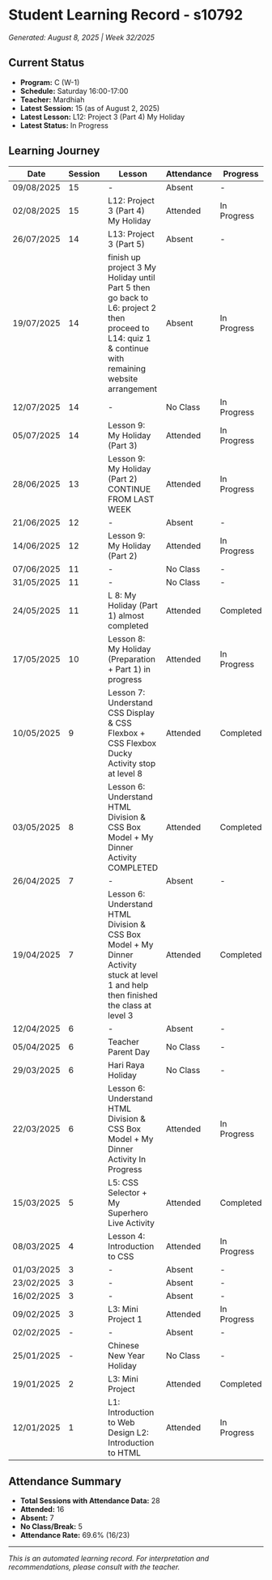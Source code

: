 # Student Learning Record - s10792
*Generated: August 8, 2025 | Week 32/2025*

## Current Status
- **Program:** C (W-1)
- **Schedule:** Saturday 16:00-17:00
- **Teacher:** Mardhiah
- **Latest Session:** 15 (as of August 2, 2025)
- **Latest Lesson:** L12: Project 3 (Part 4) My Holiday
- **Latest Status:** In Progress

## Learning Journey
| Date | Session | Lesson | Attendance | Progress |
|------|---------|--------|------------|----------|
| 09/08/2025 | 15 | - | Absent | - |
| 02/08/2025 | 15 | L12: Project 3 (Part 4) My Holiday | Attended | In Progress |
| 26/07/2025 | 14 | L13: Project 3 (Part 5) | Absent | - |
| 19/07/2025 | 14 | finish up project 3 My Holiday until Part 5 then go back to L6: project 2 then proceed to L14: quiz 1 & continue with remaining website arrangement | Absent | In Progress |
| 12/07/2025 | 14 | - | No Class | In Progress |
| 05/07/2025 | 14 | Lesson 9: My Holiday (Part 3) | Attended | In Progress |
| 28/06/2025 | 13 | Lesson 9: My Holiday (Part 2) CONTINUE FROM LAST WEEK | Attended | In Progress |
| 21/06/2025 | 12 | - | Absent | - |
| 14/06/2025 | 12 | Lesson 9: My Holiday (Part 2) | Attended | In Progress |
| 07/06/2025 | 11 | - | No Class | - |
| 31/05/2025 | 11 | - | No Class | - |
| 24/05/2025 | 11 | L 8: My Holiday (Part 1) almost completed | Attended | Completed |
| 17/05/2025 | 10 | Lesson 8: My Holiday (Preparation + Part 1) in progress | Attended | In Progress |
| 10/05/2025 | 9 | Lesson 7: Understand CSS Display & CSS Flexbox + CSS Flexbox Ducky Activity stop at level 8 | Attended | Completed |
| 03/05/2025 | 8 | Lesson 6: Understand HTML Division & CSS Box Model + My Dinner Activity COMPLETED | Attended | Completed |
| 26/04/2025 | 7 | - | Absent | - |
| 19/04/2025 | 7 | Lesson 6: Understand HTML Division & CSS Box Model + My Dinner Activity stuck at level 1 and help then finished the class at level 3 | Attended | Completed |
| 12/04/2025 | 6 | - | Absent | - |
| 05/04/2025 | 6 | Teacher Parent Day | No Class | - |
| 29/03/2025 | 6 | Hari Raya Holiday | No Class | - |
| 22/03/2025 | 6 | Lesson 6: Understand HTML Division & CSS Box Model + My Dinner Activity In Progress | Attended | In Progress |
| 15/03/2025 | 5 | L5: CSS Selector + My Superhero Live Activity | Attended | Completed |
| 08/03/2025 | 4 | Lesson 4: Introduction to CSS | Attended | In Progress |
| 01/03/2025 | 3 | - | Absent | - |
| 23/02/2025 | 3 | - | Absent | - |
| 16/02/2025 | 3 | - | Absent | - |
| 09/02/2025 | 3 | L3: Mini Project 1 | Attended | In Progress |
| 02/02/2025 | - | - | Absent | - |
| 25/01/2025 | - | Chinese New Year Holiday | No Class | - |
| 19/01/2025 | 2 | L3: Mini Project | Attended | Completed |
| 12/01/2025 | 1 | L1: Introduction to Web Design L2: Introduction to HTML | Attended | In Progress |

## Attendance Summary
- **Total Sessions with Attendance Data:** 28
- **Attended:** 16
- **Absent:** 7
- **No Class/Break:** 5
- **Attendance Rate:** 69.6% (16/23)

---
*This is an automated learning record. For interpretation and recommendations, please consult with the teacher.*
